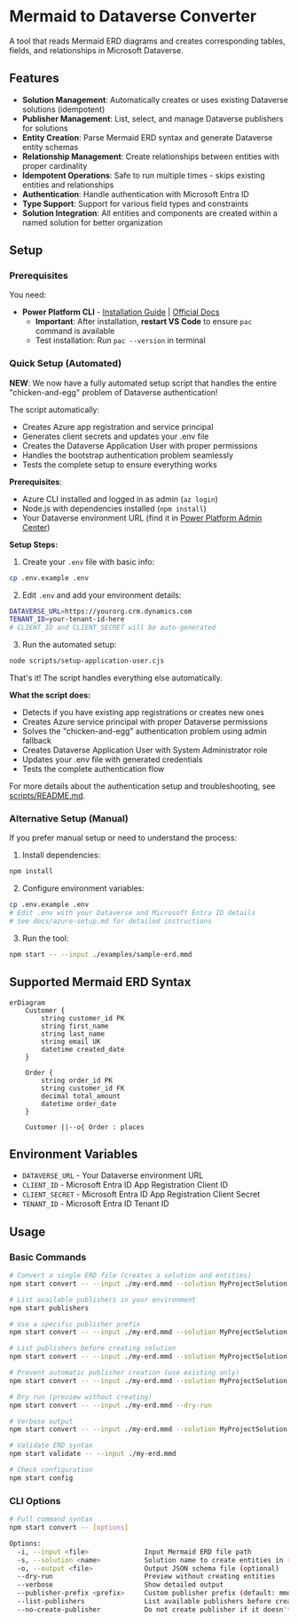 # Mermaid to Dataverse Converter

A tool that reads Mermaid ERD diagrams and creates corresponding tables, fields, and relationships in Microsoft Dataverse.

## Features

- **Solution Management**: Automatically creates or uses existing Dataverse solutions (idempotent)
- **Publisher Management**: List, select, and manage Dataverse publishers for solutions
- **Entity Creation**: Parse Mermaid ERD syntax and generate Dataverse entity schemas
- **Relationship Management**: Create relationships between entities with proper cardinality
- **Idempotent Operations**: Safe to run multiple times - skips existing entities and relationships
- **Authentication**: Handle authentication with Microsoft Entra ID
- **Type Support**: Support for various field types and constraints
- **Solution Integration**: All entities and components are created within a named solution for better organization

## Setup

### Prerequisites

You need:
- **Power Platform CLI** - [Installation Guide](docs/power-platform-cli-setup.md) | [Official Docs](https://learn.microsoft.com/power-platform/developer/cli/introduction)
  - **Important**: After installation, **restart VS Code** to ensure `pac` command is available
  - Test installation: Run `pac --version` in terminal

### Quick Setup (Automated)

**NEW**: We now have a fully automated setup script that handles the entire "chicken-and-egg" problem of Dataverse authentication!

The script automatically:
- Creates Azure app registration and service principal
- Generates client secrets and updates your .env file  
- Creates the Dataverse Application User with proper permissions
- Handles the bootstrap authentication problem seamlessly
- Tests the complete setup to ensure everything works

**Prerequisites**: 
- Azure CLI installed and logged in as admin (`az login`)
- Node.js with dependencies installed (`npm install`)
- Your Dataverse environment URL (find it in [Power Platform Admin Center](https://admin.powerplatform.microsoft.com))

**Setup Steps:**

1. Create your `.env` file with basic info:
```bash
cp .env.example .env
```

2. Edit `.env` and add your environment details:
```bash
DATAVERSE_URL=https://yourorg.crm.dynamics.com
TENANT_ID=your-tenant-id-here
# CLIENT_ID and CLIENT_SECRET will be auto-generated
```

3. Run the automated setup:
```bash
node scripts/setup-application-user.cjs
```

That's it! The script handles everything else automatically.

**What the script does:**
- Detects if you have existing app registrations or creates new ones
- Creates Azure service principal with proper Dataverse permissions
- Solves the "chicken-and-egg" authentication problem using admin fallback
- Creates Dataverse Application User with System Administrator role
- Updates your .env file with generated credentials
- Tests the complete authentication flow

For more details about the authentication setup and troubleshooting, see [scripts/README.md](scripts/README.md).

### Alternative Setup (Manual)

If you prefer manual setup or need to understand the process:

1. Install dependencies:
```bash
npm install
```

2. Configure environment variables:
```bash
cp .env.example .env
# Edit .env with your Dataverse and Microsoft Entra ID details
# See docs/azure-setup.md for detailed instructions
```

3. Run the tool:
```bash
npm start -- --input ./examples/sample-erd.mmd
```

## Supported Mermaid ERD Syntax

```mermaid
erDiagram
    Customer {
        string customer_id PK
        string first_name
        string last_name
        string email UK
        datetime created_date
    }
    
    Order {
        string order_id PK
        string customer_id FK
        decimal total_amount
        datetime order_date
    }
    
    Customer ||--o{ Order : places
```

## Environment Variables

- `DATAVERSE_URL` - Your Dataverse environment URL
- `CLIENT_ID` - Microsoft Entra ID App Registration Client ID
- `CLIENT_SECRET` - Microsoft Entra ID App Registration Client Secret
- `TENANT_ID` - Microsoft Entra ID Tenant ID

## Usage

### Basic Commands

```bash
# Convert a single ERD file (creates a solution and entities)
npm start convert -- --input ./my-erd.mmd --solution MyProjectSolution

# List available publishers in your environment
npm start publishers

# Use a specific publisher prefix
npm start convert -- --input ./my-erd.mmd --solution MyProjectSolution --publisher-prefix "contoso"

# List publishers before creating solution
npm start convert -- --input ./my-erd.mmd --solution MyProjectSolution --list-publishers

# Prevent automatic publisher creation (use existing only)
npm start convert -- --input ./my-erd.mmd --solution MyProjectSolution --no-create-publisher

# Dry run (preview without creating)
npm start convert -- --input ./my-erd.mmd --dry-run

# Verbose output
npm start convert -- --input ./my-erd.mmd --solution MyProjectSolution --verbose

# Validate ERD syntax
npm start validate -- --input ./my-erd.mmd

# Check configuration
npm start config
```

### CLI Options

```bash
# Full command syntax
npm start convert -- [options]

Options:
  -i, --input <file>              Input Mermaid ERD file path
  -s, --solution <name>           Solution name to create entities in (required)
  -o, --output <file>             Output JSON schema file (optional)
  --dry-run                       Preview without creating entities  
  --verbose                       Show detailed output
  --publisher-prefix <prefix>     Custom publisher prefix (default: mmd)
  --list-publishers               List available publishers before creating solution
  --no-create-publisher           Do not create publisher if it doesn't exist
```
